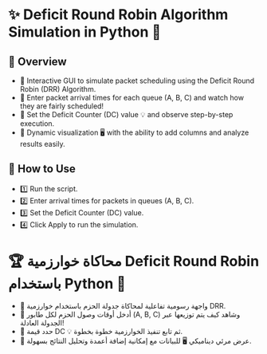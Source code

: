 # ✨ Deficit Round Robin Algorithm Simulation in Python 🐍

## 📌 Overview
- 🔹 Interactive GUI to simulate packet scheduling using the Deficit Round Robin (DRR) Algorithm.
- 🔹 Enter packet arrival times for each queue (A, B, C) and watch how they are fairly scheduled!
- 🔹 Set the Deficit Counter (DC) value 💡 and observe step-by-step execution.
- 🔹 Dynamic visualization 🖥️ with the ability to add columns and analyze results easily.

## 🚀 How to Use
- 1️⃣ Run the script.
- 2️⃣ Enter arrival times for packets in queues (A, B, C).
- 3️⃣ Set the Deficit Counter (DC) value.
- 4️⃣ Click Apply to run the simulation.

# 🏆 محاكاة خوارزمية Deficit Round Robin باستخدام Python 🐍
- 🔹 واجهة رسومية تفاعلية لمحاكاة جدولة الحزم باستخدام خوارزمية DRR.
- 🔹 أدخل أوقات وصول الحزم لكل طابور (A, B, C) وشاهد كيف يتم توزيعها عبر الجدولة العادلة!
- 🔹 حدد قيمة DC 💡 ثم تابع تنفيذ الخوارزمية خطوة بخطوة.
- 🔹 عرض مرئي ديناميكي 🖥️ للبيانات مع إمكانية إضافة أعمدة وتحليل النتائج بسهولة.
